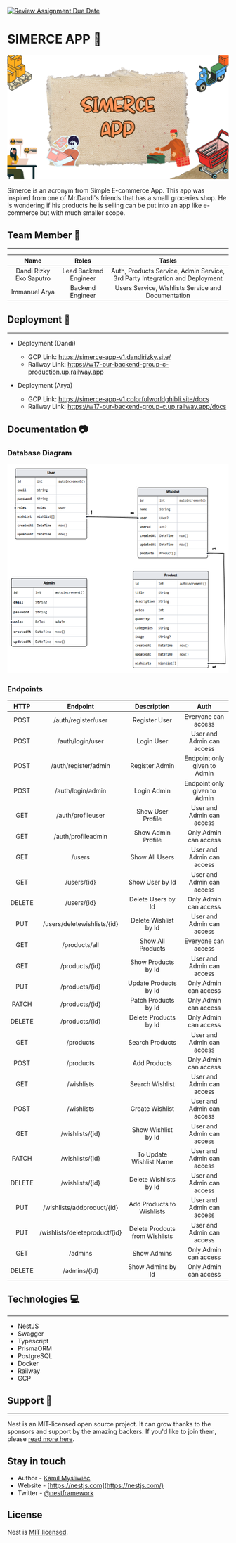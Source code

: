 [![Review Assignment Due Date](https://classroom.github.com/assets/deadline-readme-button-24ddc0f5d75046c5622901739e7c5dd533143b0c8e959d652212380cedb1ea36.svg)](https://classroom.github.com/a/3GK8eW1r)

# SIMERCE APP 🛒

![](/assets/simerce-app.png)

Simerce is an acronym from Simple E-commerce App. This app was inspired from one of Mr.Dandi's friends that has a smalll groceries shop. He is wondering if his products he is selling can be put into an app like e-commerce but with much smaller scope.

## Team Member 🤝

---

|          Name           |         Roles         |                                    Tasks                                    |
| :---------------------: | :-------------------: | :-------------------------------------------------------------------------: |
| Dandi Rizky Eko Saputro | Lead Backend Engineer | Auth, Products Service, Admin Service, 3rd Party Integration and Deployment |
|      Immanuel Arya      |   Backend Engineer    |             Users Service, Wishlists Service and Documentation              |

## Deployment 🚀

---

- Deployment (Dandi)

  - GCP Link: https://simerce-app-v1.dandirizky.site/
  - Railway Link: https://w17-our-backend-group-c-production.up.railway.app

- Deployment (Arya)
  - GCP Link: https://simerce-app-v1.colorfulworldghibli.site/docs
  - Railway Link: https://w17-our-backend-group-c.up.railway.app/docs

## Documentation 📷

### Database Diagram

![Diagram Database](assets/diagram.png)

### Endpoints

|  HTTP  |           Endpoint            |          Description           |             Auth             |
| :----: | :---------------------------: | :----------------------------: | :--------------------------: |
|  POST  |      /auth/register/user      |         Register User          |     Everyone can access      |
|  POST  |       /auth/login/user        |           Login User           |  User and Admin can access   |
|  POST  |     /auth/register/admin      |         Register Admin         | Endpoint only given to Admin |
|  POST  |       /auth/login/admin       |          Login Admin           | Endpoint only given to Admin |
|  GET   |       /auth/profileuser       |       Show User Profile        |  User and Admin can access   |
|  GET   |      /auth/profileadmin       |       Show Admin Profile       |    Only Admin can access     |
|  GET   |            /users             |         Show All Users         |  User and Admin can access   |
|  GET   |          /users/{id}          |        Show User by Id         |  User and Admin can access   |
| DELETE |          /users/{id}          |       Delete Users by Id       |    Only Admin can access     |
|  PUT   |  /users/deletewishlists/{id}  |     Delete Wishlist by Id      |  User and Admin can access   |
|  GET   |         /products/all         |       Show All Products        |     Everyone can access      |
|  GET   |        /products/{id}         |      Show Products by Id       |  User and Admin can access   |
|  PUT   |        /products/{id}         |     Update Products by Id      |    Only Admin can access     |
| PATCH  |        /products/{id}         |      Patch Products by Id      |    Only Admin can access     |
| DELETE |        /products/{id}         |     Delete Products by Id      |    Only Admin can access     |
|  GET   |           /products           |        Search Products         |  User and Admin can access   |
|  POST  |           /products           |          Add Products          |    Only Admin can access     |
|  GET   |          /wishlists           |        Search Wishlist         |  User and Admin can access   |
|  POST  |          /wishlists           |        Create Wishlist         |  User and Admin can access   |
|  GET   |        /wishlists/{id}        |      Show Wishlist by Id       |  User and Admin can access   |
| PATCH  |        /wishlists/{id}        |    To Update Wishlist Name     |  User and Admin can access   |
| DELETE |        /wishlists/{id}        |     Delete Wishlists by Id     |  User and Admin can access   |
|  PUT   |  /wishlists/addproduct/{id}   |   Add Products to Wishlists    |  User and Admin can access   |
|  PUT   | /wishlists/deleteproduct/{id} | Delete Prodcuts from Wishlists |  User and Admin can access   |
|  GET   |            /admins            |          Show Admins           |    Only Admin can access     |
| DELETE |         /admins/{id}          |       Show Admins by Id        |    Only Admin can access     |

## Technologies 💻

---

- NestJS
- Swagger
- Typescript
- PrismaORM
- PostgreSQL
- Docker
- Railway
- GCP

## Support 🙌

---

Nest is an MIT-licensed open source project. It can grow thanks to the sponsors and support by the amazing backers. If you'd like to join them, please [read more here](https://docs.nestjs.com/support).

## Stay in touch

- Author - [Kamil Myśliwiec](https://kamilmysliwiec.com)
- Website - [https://nestjs.com](https://nestjs.com/)
- Twitter - [@nestframework](https://twitter.com/nestframework)

## License

Nest is [MIT licensed](LICENSE).
